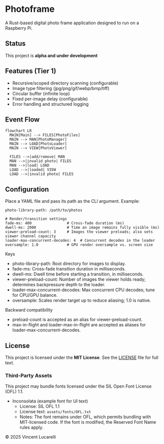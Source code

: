 # Photoframe

A Rust-based digital photo frame application designed to run on a Raspberry Pi.

## Status

This project is **alpha and under development**

## Features (Tier 1)

- Recursive/scoped directory scanning (configurable)
- Image type filtering (jpg/png/gif/webp/bmp/tiff)
- Circular buffer (infinite loop)
- Fixed per-image delay (configurable)
- Error handling and structured logging

## Event Flow

```mermaid
flowchart LR
  MAIN[Main] --> FILES[PhotoFiles]
  MAIN --> MAN[PhotoManager]
  MAIN --> LOAD[PhotoLoader]
  MAIN --> VIEW[PhotoViewer]

  FILES -->|add/remove| MAN
  MAN -->|invalid photo| FILES
  MAN -->|load| LOAD
  LOAD -->|loaded| VIEW
  LOAD -->|invalid photo| FILES
```

## Configuration

Place a YAML file and pass its path as the CLI argument. Example:

```
photo-library-path: /path/to/photos

# Render/transition settings
fade-ms: 400                # Cross-fade duration (ms)
dwell-ms: 2000              # Time an image remains fully visible (ms)
viewer-preload-count: 3     # Images the viewer preloads; also sets viewer channel capacity
loader-max-concurrent-decodes: 4  # Concurrent decodes in the loader
oversample: 1.0             # GPU render oversample vs. screen size
```

Keys
- photo-library-path: Root directory for images to display.
- fade-ms: Cross-fade transition duration in milliseconds.
- dwell-ms: Dwell time before starting a transition, in milliseconds.
- viewer-preload-count: Number of images the viewer holds ready; determines backpressure depth to the loader.
- loader-max-concurrent-decodes: Max concurrent CPU decodes; tune for CPU/GPU balance.
- oversample: Scales render target up to reduce aliasing; 1.0 is native.

Backward compatibility
- preload-count is accepted as an alias for viewer-preload-count.
- max-in-flight and loader-max-in-flight are accepted as aliases for loader-max-concurrent-decodes.

## License

This project is licensed under the **MIT License**.
See the [LICENSE](LICENSE) file for full text.

### Third-Party Assets

This project may bundle fonts licensed under the SIL Open Font License (OFL) 1.1.

- Inconsolata (example font for UI text)
  - License: SIL OFL 1.1
  - License text: `assets/fonts/OFL.txt`
  - Notes: The font remains under OFL, which permits bundling with MIT-licensed code. If the font is modified, the Reserved Font Name rules apply.

© 2025 Vincent Lucarelli
